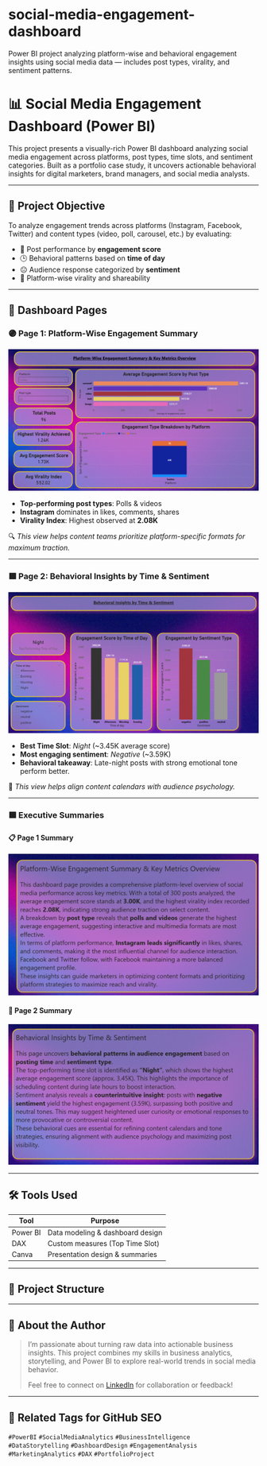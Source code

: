 # social-media-engagement-dashboard
Power BI project analyzing platform-wise and behavioral engagement insights using social media data — includes post types, virality, and sentiment patterns.
# 📊 Social Media Engagement Dashboard (Power BI)

This project presents a visually-rich Power BI dashboard analyzing social media engagement across platforms, post types, time slots, and sentiment categories. Built as a portfolio case study, it uncovers actionable behavioral insights for digital marketers, brand managers, and social media analysts.

---

## 🔎 Project Objective

To analyze engagement trends across platforms (Instagram, Facebook, Twitter) and content types (video, poll, carousel, etc.) by evaluating:

- 💬 Post performance by **engagement score**
- 🕒 Behavioral patterns based on **time of day**
- 😐 Audience response categorized by **sentiment**
- 🔁 Platform-wise virality and shareability

---

## 📌 Dashboard Pages

### 🟣 Page 1: Platform-Wise Engagement Summary

![Platform-wise engagement dashboard with post type and platform comparison. Includes metrics like average engagement score, virality index, and visual breakdowns.](1.png)

- **Top-performing post types**: Polls & videos
- **Instagram** dominates in likes, comments, shares
- **Virality Index**: Highest observed at **2.08K**

🔍 *This view helps content teams prioritize platform-specific formats for maximum traction.*

---

### 🟪 Page 2: Behavioral Insights by Time & Sentiment

![Power BI dashboard showing audience engagement trends by time of day and sentiment type. Identifies 'Night' as top time slot and 'Negative' sentiment as most engaging.](3.png)

- **Best Time Slot**: *Night* (~3.45K average score)
- **Most engaging sentiment**: *Negative* (~3.59K)
- **Behavioral takeaway**: Late-night posts with strong emotional tone perform better.

🧠 *This view helps align content calendars with audience psychology.*

---

### 🟩 Executive Summaries

#### 📋 Page 1 Summary

![Insight summary of social media platform engagement highlighting Instagram's lead, performance of post types like polls and videos, and strategic takeaways for content optimization.](2.png)

#### 🧠 Page 2 Summary

![Narrative analysis of engagement behavior revealing that late-night posting and emotionally charged (negative) sentiment drive highest interactions on social media.](4.png)

---

## 🛠️ Tools Used

| Tool     | Purpose                          |
|----------|----------------------------------|
| Power BI | Data modeling & dashboard design |
| DAX      | Custom measures (Top Time Slot)  |
| Canva    | Presentation design & summaries  |

---

## 📂 Project Structure


---

## 📣 About the Author

> I’m passionate about turning raw data into actionable business insights. This project combines my skills in business analytics, storytelling, and Power BI to explore real-world trends in social media behavior.  
>  
> Feel free to connect on [LinkedIn](https://www.linkedin.com/in/raj-sharma-276349238/) for collaboration or feedback!

---

## 🔗 Related Tags for GitHub SEO

`#PowerBI` `#SocialMediaAnalytics` `#BusinessIntelligence`  
`#DataStorytelling` `#DashboardDesign` `#EngagementAnalysis`  
`#MarketingAnalytics` `#DAX` `#PortfolioProject`

